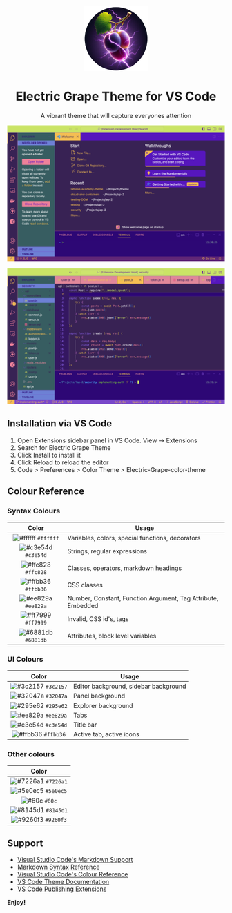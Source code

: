 <p align="center">
    <img alt="Electric-Grape-logo" src="https://github.com/Raphael40/Electric-Grape-Theme-VS-Code/blob/main/images/Electric-Grape.png?raw=true" width="150" />
</p>

<h1 align="center">
    Electric Grape Theme for VS Code
</h1>

<p align="center">
    A vibrant theme that will capture everyones attention
</p>

<p align="center">
  <img alt="preview" src="https://github.com/Raphael40/Electric-Grape-Theme-VS-Code/blob/main/images/theme-preview.png?raw=true">
</p>

<p align="center">
  <img alt="preview" src="https://github.com/Raphael40/Electric-Grape-Theme-VS-Code/blob/main/images/theme-preview-2.png?raw=true">
</p>

## Installation via VS Code

1. Open Extensions sidebar panel in VS Code. View → Extensions
2. Search for Electric Grape Theme
3. Click Install to install it
4. Click Reload to reload the editor
5. Code > Preferences > Color Theme > Electric-Grape-color-theme

## Colour Reference

### Syntax Colours

|                               Color                                | Usage                                                        |
| :----------------------------------------------------------------: | ------------------------------------------------------------ |
| ![#ffffff](https://via.placeholder.com/10/ffffff?text=+) `#ffffff` | Variables, colors, special functions, decorators             |
| ![#c3e54d](https://via.placeholder.com/10/c3e54d?text=+) `#c3e54d` | Strings, regular expressions                                 |
| ![#ffc828](https://via.placeholder.com/10/ffc828?text=+) `#ffc828` | Classes, operators, markdown headings                        |
| ![#ffbb36](https://via.placeholder.com/10/ffbb36?text=+) `#ffbb36` | CSS classes                                                  |
| ![#ee829a](https://via.placeholder.com/10/ee829a?text=+) `#ee829a` | Number, Constant, Function Argument, Tag Attribute, Embedded |
| ![#ff7999](https://via.placeholder.com/10/ff7999?text=+) `#ff7999` | Invalid, CSS id's, tags                                      |
| ![#6881db](https://via.placeholder.com/10/6881db?text=+) `#6881db` | Attributes, block level variables                            |

### UI Colours

|                               Color                                | Usage                                 |
| :----------------------------------------------------------------: | ------------------------------------- |
| ![#3c2157](https://via.placeholder.com/10/3c2157?text=+) `#3c2157` | Editor background, sidebar background |
| ![#32047a](https://via.placeholder.com/10/32047a?text=+) `#32047a` | Panel background                      |
| ![#295e62](https://via.placeholder.com/10/295e62?text=+) `#295e62` | Explorer background                   |
| ![#ee829a](https://via.placeholder.com/10/ee829a?text=+) `#ee829a` | Tabs                                  |
| ![#c3e54d](https://via.placeholder.com/10/c3e54d?text=+) `#c3e54d` | Title bar                             |
| ![#ffbb36](https://via.placeholder.com/10/ffbb36?text=+) `#ffbb36` | Active tab, active icons              |

### Other colours

|                               Color                                |
| :----------------------------------------------------------------: |
| ![#7226a1](https://via.placeholder.com/10/7226a1?text=+) `#7226a1` |
| ![#5e0ec5](https://via.placeholder.com/10/5e0ec5?text=+) `#5e0ec5` |
|     ![#60c](https://via.placeholder.com/10/60c?text=+) `#60c`      |
| ![#8145d1](https://via.placeholder.com/10/8145d1?text=+) `#8145d1` |
| ![#9260f3](https://via.placeholder.com/10/9260f3?text=+) `#9260f3` |

## Support

- [Visual Studio Code's Markdown Support](http://code.visualstudio.com/docs/languages/markdown)
- [Markdown Syntax Reference](https://help.github.com/articles/markdown-basics/)
- [Visual Studio Code's Colour Reference](https://code.visualstudio.com/docs/getstarted/theme-color-reference)
- [VS Code Theme Documentation](https://code.visualstudio.com/docs/extensions/themes-snippets-colorizers)
- [VS Code Publishing Extensions](https://code.visualstudio.com/docs/extensions/publish-extension)

**Enjoy!**
